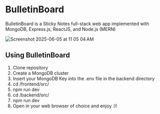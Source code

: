 # BulletinBoard 

BulletinBoard is a Sticky Notes full-stack web app implemented with MongoDB, Express.js, ReactJS, and Node.js (MERN)

![Screenshot 2025-06-05 at 11 05 04 AM](https://github.com/user-attachments/assets/4a37c676-a84f-45bf-a3a6-7d32cdd61af0)

## Using BulletinBoard
1. Clone repository
2. Create a MongoDB cluster
3. Insert your MongoDB Key into the .env file in the backend directory
4. cd /frontend/src/
5. npm run dev
6. cd /backend/src/
7. npm run dev
8. Open in your web browser of choice and enjoy :)!
